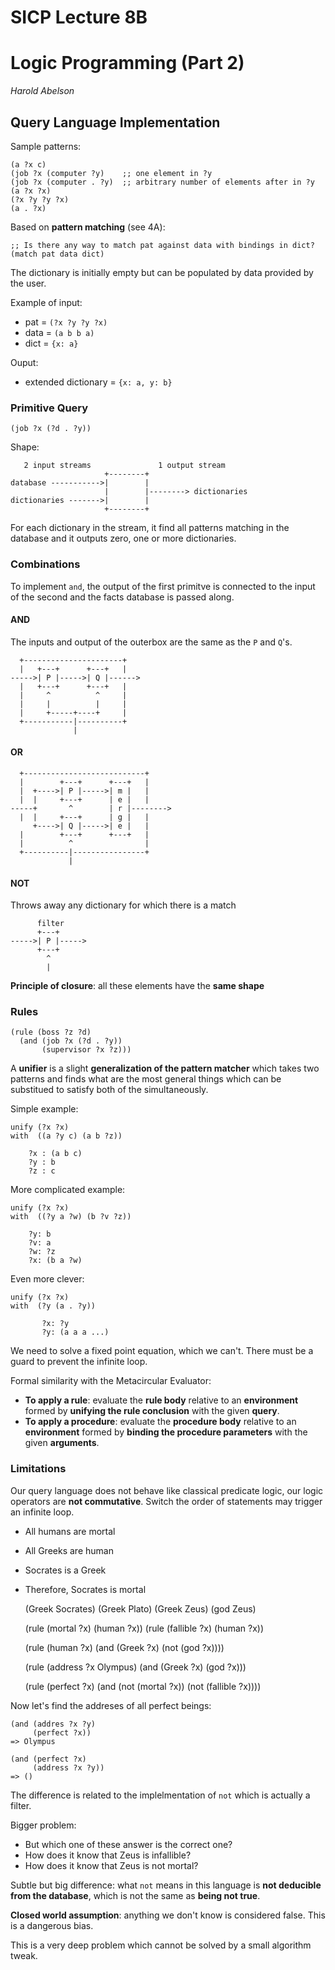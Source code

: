 # SICP Lecture 8B
# Logic Programming (Part 2)

*Harold Abelson*

## Query Language Implementation

Sample patterns:

    (a ?x c)
    (job ?x (computer ?y)    ;; one element in ?y
    (job ?x (computer . ?y)  ;; arbitrary number of elements after in ?y
    (a ?x ?x)
    (?x ?y ?y ?x)
    (a . ?x)

Based on **pattern matching** (see 4A):

    ;; Is there any way to match pat against data with bindings in dict?
    (match pat data dict)

The dictionary is initially empty but can be populated by data provided by the user.

Example of input:

* pat = `(?x ?y ?y ?x)`
* data = `(a b b a)`
* dict = `{x: a}`

Ouput:

* extended dictionary = `{x: a, y: b}`

### Primitive Query

    (job ?x (?d . ?y))

Shape:

       2 input streams               1 output stream
                         +--------+
    database ----------->|        |
                         |        |--------> dictionaries
    dictionaries ------->|        |
                         +--------+

For each dictionary in the stream, it find all patterns matching in the database and it outputs zero, one or more dictionaries.

### Combinations

To implement `and`, the output of the first primitve is connected to the input of the second and the facts database is passed along.

#### AND

The inputs and output of the outerbox are the same as the `P` and `Q`'s.

      +----------------------+
      |   +---+      +---+   |
    ----->| P |----->| Q |------>
      |   +---+      +---+   |
      |     ^          ^     |
      |     |          |     |
      |     +-----+----+     |
      +-----------|----------+
                  |

#### OR

      +---------------------------+
      |        +---+      +---+   |
      |  +---->| P |----->| m |   |
      |  |     +---+      | e |   |
    -----+       ^        | r |-------->
      |  |     +---+      | g |   |
         +---->| Q |----->| e |   |
      |        +---+      +---+   |
      |          ^                |
      +----------|----------------+
                 |

#### NOT

Throws away any dictionary for which there is a match

          filter
          +---+
    ----->| P |----->
          +---+
            ^
            |

**Principle of closure**: all these elements have the **same shape**

### Rules

    (rule (boss ?z ?d)
      (and (job ?x (?d . ?y))
           (supervisor ?x ?z)))

A **unifier** is a slight **generalization of the pattern matcher** which takes two patterns and finds what are the most general things which can be substitued to satisfy both of the simultaneously.

Simple example:

    unify (?x ?x)
    with  ((a ?y c) (a b ?z))

        ?x : (a b c)
        ?y : b
        ?z : c

More complicated example:

    unify (?x ?x)
    with  ((?y a ?w) (b ?v ?z))

        ?y: b
        ?v: a
        ?w: ?z
        ?x: (b a ?w)

Even more clever:

    unify (?x ?x)
    with  (?y (a . ?y))

           ?x: ?y
           ?y: (a a a ...)

We need to solve a fixed point equation, which we can't.  There must be a guard to prevent the infinite loop.

Formal similarity with the Metacircular Evaluator:

* **To apply a rule**: evaluate the **rule body** relative to an **environment** formed by **unifying the rule conclusion** with the given **query**.
* **To apply a procedure**: evaluate the **procedure body** relative to an **environment** formed by **binding the procedure parameters** with the given **arguments**.

### Limitations

Our query language does not behave like classical predicate logic, our logic operators are **not commutative**.  Switch the order of statements may trigger an infinite loop.

* All humans are mortal
* All Greeks are human
* Socrates is a Greek
* Therefore, Socrates is mortal

    (Greek Socrates)
    (Greek Plato)
    (Greek Zeus)
    (god Zeus)

    (rule (mortal ?x) (human ?x))
    (rule (fallible ?x) (human ?x))

    (rule (human ?x)
      (and (Greek ?x) (not (god ?x))))

    (rule (address ?x Olympus)
      (and (Greek ?x) (god ?x)))

    (rule (perfect ?x)
      (and (not (mortal ?x)) (not (fallible ?x))))

Now let's find the addreses of all perfect beings:

    (and (addres ?x ?y)
         (perfect ?x))
    => Olympus

    (and (perfect ?x)
         (address ?x ?y))
    => ()

The difference is related to the implelmentation of `not` which is actually a filter.

Bigger problem:

* But which one of these answer is the correct one?
* How does it know that Zeus is infallible?
* How does it know that Zeus is not mortal?

Subtle but big difference: what `not` means in this language is **not deducible from the database**, which is not the same as **being not true**.

**Closed world assumption**: anything we don't know is considered false.  This is a dangerous bias.

This is a very deep problem which cannot be solved by a small algorithm tweak.

